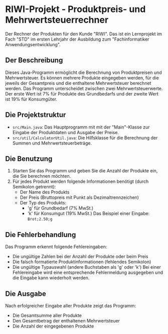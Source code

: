 # RIWI-Projekt - Produktpreis- und Mehrwertsteuerrechner

Der Rechner der Produkten für den Kunde "RIWI". Das ist ein Lernprojekt im Fach "STD" im ersten Lehrjahr der Ausbildung zum "Fachinformatiker Anwendungsentwicklung".

## Der Beschreibung
Dieses Java-Programm ermöglicht die Berechnung von Produktpreisen und Mehrwertsteuer. Es können mehrere Produkte eingegeben werden, für die jeweils der Gesamtpreis und die enthaltene Mehrwertsteuer berechnet werden. Das Programm unterscheidet zwischen zwei Mehrwertsteuerwerte. Der erste Wert ist 7% für Produkte des Grundbedarfs und der zweite Wert ist 19% für Konsumgüter.

## Die Projektstruktur
- `src/Main.java`: Das Hauptprogramm mit mit der "Main"-Klasse zur Eingabe der Produktdaten und Ausgabe der Preise.
- `src/util/CalculatorUtil.java`: Die Hilfsklasse für die Berechnung der Summen und Mehrwertsteuerbeträge.

## Die Benutzung
1. Starten Sie das Programm und geben Sie die Anzahl der Produkte ein, die Sie berechnen möchten.
2. Für jedes Produkt werden folgende Informationen benötigt (durch Semikolon getrennt):
   - Der Name des Produkts
   - Der Preis (Bruttopreis mit Punkt als Dezimaltrennzeichen)
   - Der Typ des Produkts:
     - 'g' für Grundbedarf (7% MwSt.)
     - 'k' für Konsumgut (19% MwSt.)
Das Beispiel einer Eingabe: `Brot;2.50;g`

## Die Fehlerbehandlung
Das Programm erkennt folgende Fehlereingaben:
- Die ungültige Zahlen bei der Anzahl der Produkte oder beim Preis
- Die falsch formatierte Produktinformationen (fehlendes Semikolon)
- Die ungültige Typauswahl (andere Buchstaben als 'g' oder 'k')
Bei einer Fehlereingabe wird eine entsprechende Fehlermeldung ausgegeben und die Eingabe kann wiederholt werden.

## Die Ausgabe
Nach erfolgreicher Eingabe aller Produkte zeigt das Programm:
- Die Gesamtsumme aller Produkte
- Den Gesamtbetrag der enthaltenen Mehrwertsteuer
- Die Anzahl der eingegebenen Produkte